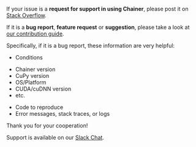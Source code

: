 If your issue is a **request for support in using Chainer**,
please post it on [Stack Overflow](https://stackoverflow.com/questions/tagged/chainer).

If it is a **bug report**, **feature request** or **suggestion**,
please take a look at [our contribution guide](https://docs.chainer.org/en/stable/contribution.html).

Specifically, if it is a bug report, these information are very helpful:

* Conditions
<!-- If you're using Chainer 4.0+, you can also get this information by typing `python -c 'import chainer; chainer.print_runtime_info()'. -->
  - Chainer version
  - CuPy version
  - OS/Platform
  - CUDA/cuDNN version
  - etc.
* Code to reproduce
* Error messages, stack traces, or logs

Thank you for your cooperation!

Support is available on our [Slack Chat](https://bit.ly/go-chainer-slack).
